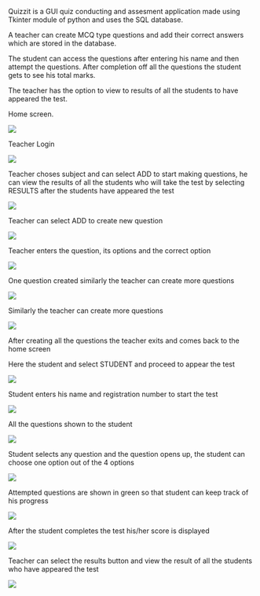 Quizzit is a GUI quiz conducting and assesment application made using Tkinter module of python and uses the SQL database.

A teacher can create MCQ type questions and add their correct answers which are stored in the database. 

The student can access the questions after entering his name and then attempt the questions. After completion off all the questions the student gets to see his total marks.

The teacher has the option to view to results of all the students to have appeared the test.


Home screen.

![](Quizzit_ss/q0.PNG)


Teacher Login


![](Quizzit_ss/q1.PNG)


Teacher choses subject and can select ADD to start making questions, he can view the results of all the students who will take the test by selecting RESULTS after the students have appeared the test


![](Quizzit_ss/q2.PNG)


Teacher can select ADD to create new question


![](Quizzit_ss/q3.PNG)


Teacher enters the question, its options and the correct option


![](Quizzit_ss/q4.PNG)


One question created similarly the teacher can create more questions


![](Quizzit_ss/q5.PNG)


Similarly the teacher can create more questions


![](Quizzit_ss/q6.PNG)


After creating all the questions the teacher exits and comes back to the home screen

Here the student and select STUDENT and proceed to appear the test


![](Quizzit_ss/q13.PNG)



Student enters his name and registration number to start the test



![](Quizzit_ss/q7.PNG)


All the questions shown to the student


![](Quizzit_ss/q8.PNG)


Student selects any question and the question opens up, the student can choose one option out of the 4 options


![](Quizzit_ss/q9.PNG)


Attempted questions are shown in green so that student can keep track of his progress


![](Quizzit_ss/q10.PNG)


After the student completes the test his/her score is displayed


![](Quizzit_ss/q11.PNG)


Teacher can select the results button and view the result of all the students who have appeared the test 


![](Quizzit_ss/q12.PNG)
